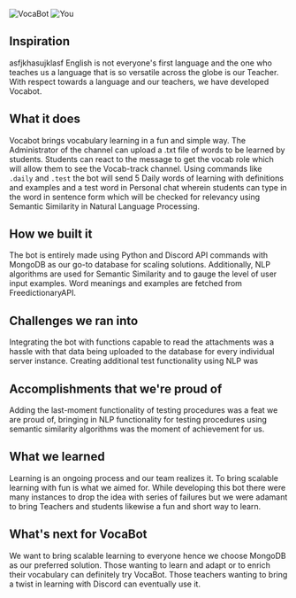![VocaBot](https://i.imgur.com/3emgh7R.jpg)
![You](https://youtu.be/ootx-YLkN9A)
## Inspiration
asfjkhasujklasf
English is not everyone's first language and the one who teaches us a language that is so versatile across the globe is our Teacher.  With respect towards a language and our teachers, we have developed Vocabot.

## What it does
Vocabot brings vocabulary learning in a fun and simple way. The Administrator of the channel can upload a .txt file of words to be learned by students. Students can react to the message to get the vocab role which will allow them to see the Vocab-track channel. Using commands like `.daily` and `.test` the bot will send 5 Daily words of learning with definitions and examples and a test word in Personal chat wherein students can type in the word in sentence form which will be checked for relevancy using Semantic Similarity in Natural Language Processing. 

## How we built it
The bot is entirely made using Python and Discord API commands with MongoDB as our go-to database for scaling solutions. Additionally, NLP algorithms are used for Semantic Similarity and to gauge the level of user input examples. Word meanings and examples are fetched from FreedictionaryAPI.

## Challenges we ran into
Integrating the bot with functions capable to read the attachments was a hassle with that data being uploaded to the database for every individual server instance. Creating additional test functionality using NLP was 

## Accomplishments that we're proud of
Adding the last-moment functionality of testing procedures was a feat we are proud of, bringing in NLP functionality for testing procedures using semantic similarity algorithms was the moment of achievement for us.

## What we learned
Learning is an ongoing process and our team realizes it. To bring scalable learning with fun is what we aimed for. While developing this bot there were many instances to drop the idea with series of failures but we were adamant to bring Teachers and students likewise a fun and short way to learn. 

## What's next for VocaBot
We want to bring scalable learning to everyone hence we choose MongoDB as our preferred solution. Those wanting to learn and adapt or to enrich their vocabulary can definitely try VocaBot. Those teachers wanting to bring a twist in learning with Discord can eventually use it.


